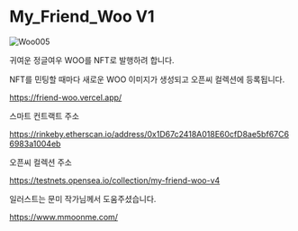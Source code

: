 # My_Friend_Woo V1

![Woo005](https://user-images.githubusercontent.com/40536266/169993997-f16239a3-5433-4374-b3b4-3a59f8220d0c.png)

귀여운 정글여우 WOO를 NFT로 발행하려 합니다.

NFT를 민팅할 때마다 새로운 WOO 이미지가 생성되고 오픈씨 컬렉션에 등록됩니다.

https://friend-woo.vercel.app/


스마트 컨트랙트 주소

https://rinkeby.etherscan.io/address/0x1D67c2418A018E60cfD8ae5bf67C66983a1004eb


오픈씨 컬렉션 주소

https://testnets.opensea.io/collection/my-friend-woo-v4


일러스트는 문미 작가님께서 도움주셨습니다.

https://www.mmoonme.com/

